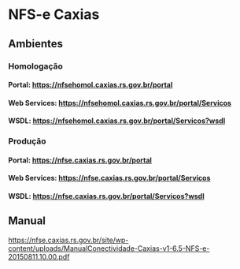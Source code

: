# NFS-e Caxias

## Ambientes

### Homologação
#### Portal: https://nfsehomol.caxias.rs.gov.br/portal
#### Web Services: https://nfsehomol.caxias.rs.gov.br/portal/Servicos
#### WSDL: https://nfsehomol.caxias.rs.gov.br/portal/Servicos?wsdl

### Produção
#### Portal: https://nfse.caxias.rs.gov.br/portal
#### Web Services: https://nfse.caxias.rs.gov.br/portal/Servicos
#### WSDL: https://nfse.caxias.rs.gov.br/portal/Servicos?wsdl

## Manual
https://nfse.caxias.rs.gov.br/site/wp-content/uploads/ManualConectividade-Caxias-v1-6.5-NFS-e-20150811.10.00.pdf
